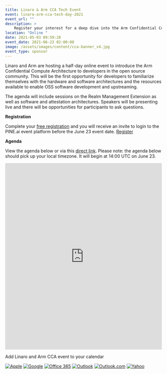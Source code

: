 ```yaml
---
title: Linaro & Arm CCA Tech Event
event: linaro-arm-cca-tech-day-2021
event_url: ""
description: >
	Register your interest for a deep dive into the Arm Confidential Compute Architecture on the 23 June 2021.
location: "Online "
date: 2021-05-03 09:59:28
event_date: 2021-06-23 02:00:00
image: /assets/images/content/cca-banner_v4.jpg
event_type: sponsor
---
```


Linaro and Arm are hosting a half-day online event to introduce the Arm Confidential Compute Architecture to developers in the open source community. This will be the first opportunity for developers to familiarize themselves with the hardware and software architectures and the resources available to enable OSS software development and upstreaming.

The agenda will include sessions on the Realm Management Extension as well as software and attestation architectures. Speakers will be presenting live and there will be opportunities for participants to ask questions.

**Registration**

Complete your [free registration](https://www.eventbrite.co.uk/e/linaro-and-arm-cca-tech-event-tickets-156790910835) and you will receive an invite to login to the PINE.ai event platform before the June 23 event date. [Register](https://www.eventbrite.co.uk/e/linaro-and-arm-cca-tech-event-tickets-156790910835)[](https://www.eventbrite.co.uk/preview?eid=156790910835/)

**Agenda**

View the agenda below or via this [direct link](https://events.pinetool.ai/2092/#sessions). Please note: the agenda below should pick up your local timezone. It will begin at 14:00 UTC on June 23. <style>
#pine-sessions {
width: 100%;
height: 600px;
border: 0;
display: block;
}</style>

<iframe id="pine-sessions" src="https://events.pinetool.ai/2092/#widgets/sessions"></iframe>

Add Linaro and Arm CCA event to your calendar

[![Apple](https://www.addevent.com/gfx/icon-emd-share-apple-t1.png)](https://www.addevent.com/event/QA6370104+apple "Apple") [![Google](https://www.addevent.com/gfx/icon-emd-share-google-t1.png)](https://www.addevent.com/event/QA6370104+google "Google") [![Office 365](https://www.addevent.com/gfx/icon-emd-share-office365-t1.png)](https://www.addevent.com/event/QA6370104+office365 "Office 365") [![Outlook](https://www.addevent.com/gfx/icon-emd-share-outlook-t1.png)](https://www.addevent.com/event/QA6370104+outlook "Outlook") [![Outlook.com](https://www.addevent.com/gfx/icon-emd-share-outlookcom-t1.png)](https://www.addevent.com/event/QA6370104+outlookcom "Outlook.com") [![Yahoo](https://www.addevent.com/gfx/icon-emd-share-yahoo-t1.png)](https://www.addevent.com/event/QA6370104+yahoo "Yahoo")

